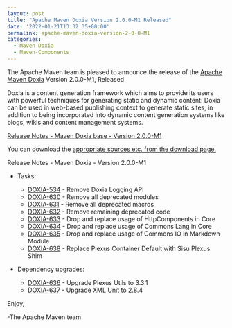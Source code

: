 ```yaml
---
layout: post
title: "Apache Maven Doxia Version 2.0.0-M1 Released"
date: '2022-01-21T13:32:35+00:00'
permalink: apache-maven-doxia-version-2-0-0-M1
categories:
  - Maven-Doxia
  - Maven-Components
---
```

The Apache Maven team is pleased to announce the release of the
[Apache Maven Doxia](https://maven.apache.org/doxia/) Version 2.0.0-M1,
Released

Doxia is a content generation framework which aims to provide its users with powerful techniques for
generating static and dynamic content: Doxia can be used in web-based publishing context to generate
static sites, in addition to being incorporated into dynamic content generation systems like blogs,
wikis and content management systems.

<!-- more -->

[Release Notes - Maven Doxia base - Version 2.0.0-M1](https://issues.apache.org/jira/secure/ReleaseNote.jspa?projectId=12317230&version=12330562)


You can download the [appropriate sources etc. from the download page.][download]

Release Notes - Maven Doxia - Version 2.0.0-M1

* Tasks:

    * [DOXIA-534](https://issues.apache.org/jira/browse/DOXIA-534) - Remove Doxia Logging API
    * [DOXIA-630](https://issues.apache.org/jira/browse/DOXIA-630) - Remove all deprecated modules
    * [DOXIA-631](https://issues.apache.org/jira/browse/DOXIA-631) - Remove all deprecated macros
    * [DOXIA-632](https://issues.apache.org/jira/browse/DOXIA-632) - Remove remaining deprecated code
    * [DOXIA-633](https://issues.apache.org/jira/browse/DOXIA-633) - Drop and replace usage of HttpComponents in Core
    * [DOXIA-634](https://issues.apache.org/jira/browse/DOXIA-634) - Drop and replace usage of Commons Lang in Core
    * [DOXIA-635](https://issues.apache.org/jira/browse/DOXIA-635) - Drop and replace usage of Commons IO in Markdown Module
    * [DOXIA-638](https://issues.apache.org/jira/browse/DOXIA-638) - Replace Plexus Container Default with Sisu Plexus Shim

* Dependency upgrades:

    * [DOXIA-636](https://issues.apache.org/jira/browse/DOXIA-636) - Upgrade Plexus Utils to 3.3.1
    * [DOXIA-637](https://issues.apache.org/jira/browse/DOXIA-637) - Upgrade XML Unit to 2.8.4


Enjoy,

-The Apache Maven team

[download]: https://maven.apache.org/doxia/downloads.html
